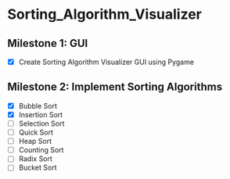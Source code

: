 # Sorting_Algorithm_Visualizer

## Milestone 1: GUI
- [x] Create Sorting Algorithm Visualizer GUI using Pygame

## Milestone 2: Implement Sorting Algorithms
- [x] Bubble Sort
- [x] Insertion Sort
- [ ] Selection Sort
- [ ] Quick Sort
- [ ] Heap Sort
- [ ] Counting Sort
- [ ] Radix Sort
- [ ] Bucket Sort
